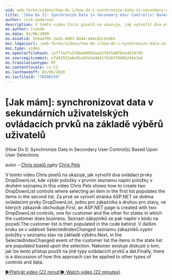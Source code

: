 ```yaml
---
uid: web-forms/videos/how-do-i/how-do-i-synchronize-data-in-secondary-user-controls-based-upon-user-selections
title: '[How Do I]: Synchronize Data in Secondary User Control(s) Based Upon User Selections | Microsoft Docs'
author: rick-anderson
description: V tomto videu Chris pixelů na ukazuje, jak vytvořit dva ovládací prvky DropDownList, kde výběr položky v prvním seznamu naplní položky v druhém seznamu. Firs...
ms.author: riande
ms.date: 03/06/2009
ms.assetid: 55eadf85-3a2b-4993-8444-494cd2c92d65
msc.legacyurl: /web-forms/videos/how-do-i/how-do-i-synchronize-data-in-secondary-user-controls-based-upon-user-selections
msc.type: video
ms.openlocfilehash: ce7f7a27e1f89a89959aad2f8f5d0fb5e4879795
ms.sourcegitcommit: e7e91932a6e91a63e2e46417626f39d6b244a3ab
ms.translationtype: MT
ms.contentlocale: cs-CZ
ms.lasthandoff: 03/06/2020
ms.locfileid: "78586539"
---
```

# <a name="how-do-i-synchronize-data-in-secondary-user-controls-based-upon-user-selections"></a>[Jak mám]: synchronizovat data v sekundárních uživatelských ovládacích prvků na základě výběrů uživatelů
[How Do I]: Synchronize Data in Secondary User Control(s) Based Upon User Selections

<span data-ttu-id="9c390-104">autor – [Chris pixelů na](https://twitter.com/chrispels)</span><span class="sxs-lookup"><span data-stu-id="9c390-104">by [Chris Pels](https://twitter.com/chrispels)</span></span>

<span data-ttu-id="9c390-105">V tomto videu Chris pixelů na ukazuje, jak vytvořit dva ovládací prvky DropDownList, kde výběr položky v prvním seznamu naplní položky v druhém seznamu.</span><span class="sxs-lookup"><span data-stu-id="9c390-105">In this video Chris Pels shows how to create two DropDownList controls where selecting an item in the first list populates the items in the second list.</span></span> <span data-ttu-id="9c390-106">Za prvé se vytvoří stránka ASP.NET se dvěma ovládacími prvky DropDownList, jednu pro zákazníka a druhou pro stavy, ve kterých zákazník obchoduje.</span><span class="sxs-lookup"><span data-stu-id="9c390-106">First, an ASP.NET page is created with two DropDownList controls, one for customer and the other for states in which the customer does business.</span></span> <span data-ttu-id="9c390-107">Seznam zákazníků se pak naplní v kódu na pozadí.</span><span class="sxs-lookup"><span data-stu-id="9c390-107">The customer list is then populated in the code behind.</span></span> <span data-ttu-id="9c390-108">V dalším kroku se v události SelectedIndexChanged seznamu zákazníků vyplní položky v seznamu stav na základě výběru.</span><span class="sxs-lookup"><span data-stu-id="9c390-108">Next, in the SelectedIndexChanged event of the customer list the items in the state list are populated based upon the selection.</span></span> <span data-ttu-id="9c390-109">Nakonec existuje diskuze o tom, jak lze tento přístup použít na jiné typy ovládacích prvků a dat.</span><span class="sxs-lookup"><span data-stu-id="9c390-109">Finally, there is a discussion of how this approach can be applied to other types of controls and data.</span></span>

[<span data-ttu-id="9c390-110">&#9654;Přehrát video (22 minut)</span><span class="sxs-lookup"><span data-stu-id="9c390-110">&#9654; Watch video (22 minutes)</span></span>](https://channel9.msdn.com/Blogs/ASP-NET-Site-Videos/how-do-i-synchronize-data-in-secondary-user-controls-based-upon-user-selections)
